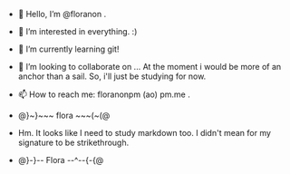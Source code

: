 - 👋 Hello, I’m @floranon .
- 👀 I’m interested in everything. :)
- 🌱 I’m currently learning git!
- 💞️ I’m looking to collaborate on ... At the moment i would be more of an anchor than a sail. So, i'll just be studying for now.
- 📫 How to reach me: floranonpm (ao) pm.me .

- @}~}~~~ flora ~~~(~(@

- Hm. It looks like I need to study markdown too. I didn't mean for my signature to be strikethrough.

- @}-}-- Flora --^--{-{@


<!---
floranon/floranon is a ✨ special ✨ repository because its `README.md` (this file) appears on your GitHub profile.
You can click the Preview link to take a look at your changes.
--->
